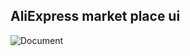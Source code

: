 ## AliExpress market place ui

![Document](https://github.com/Bright11/aliexpress-ui-design/assets/34070274/6d496417-abb3-4947-a832-b2a5234a9d4c)
